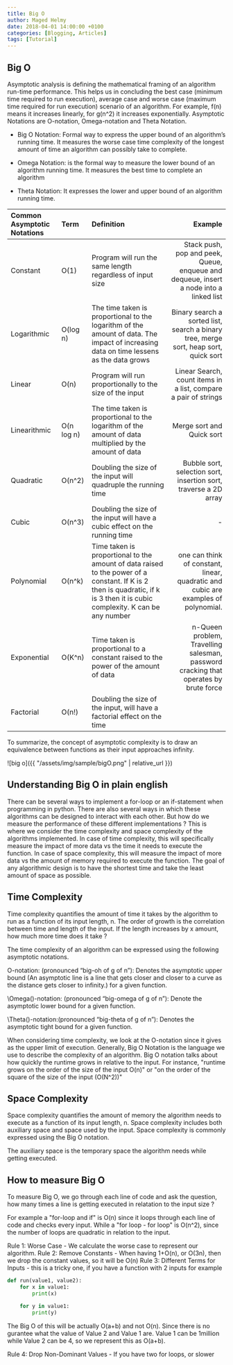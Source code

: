 ```yaml
---
title: Big O
author: Maged Helmy
date: 2018-04-01 14:00:00 +0100
categories: [Blogging, Articles]
tags: [Tutorial]
---
```



## Big O

Asymptotic analysis is defining the mathematical framing of an algorithm run-time performance. This helps us in concluding the best case (minimum time required to run execution), average case and worse case (maximum time required for run execution) scenario of an algorithm. For example, f(n) means it increases linearly, for g(n^2) it increases exponentially. Asymptotic Notations are O-notation, Omega-notation and Theta Notation.

-	Big O Notation: Formal way to express the upper bound of an algorithm’s running time. It measures the worse case time complexity of the longest amount of time an algorithm can possibly take to complete.

-	Omega Notation: is the formal way to measure the lower bound of an algorithm running time. It measures the best time to complete an algorithm

-	Theta Notation: It expresses the lower and upper bound of an algorithm running time.


|Common Asymptotic Notations |Term| Definition| Example
|:---|:---|:--|---:|
|Constant| O(1) | Program will run the same length regardless of input size| Stack push, pop and peek, Queue, enqueue and dequeue, insert a node into a linked list
|Logarithmic| O(log n) | The time taken is proportional to the logarithm of the amount of data. The impact of increasing data on time lessens as the data grows|Binary search a sorted list, search a binary tree, merge sort, heap sort, quick sort
|Linear| O(n) | Program will run proportionally to the size of the input| Linear Search, count items in a list, compare a pair of strings
|Linearithmic | O(n log n) | The time taken is proportional to the logarithm of the amount of data multiplied by the amount of data| Merge sort and Quick sort
|Quadratic| O(n^2) | Doubling the size of the input will quadruple the running time| Bubble sort, selection sort, insertion sort, traverse a 2D array
|Cubic| O(n^3) | Doubling the size of the input will have a cubic effect on the running time|-
|Polynomial| O(n^k) | Time taken is proportional to the amount of data raised to the power of a constant. If K is 2 then is quadratic, if k is 3 then it is cubic complexity. K can be any number| one can think of constant, linear, quadratic and cubic are examples of polynomial.
|Exponential| O(K^n) | Time taken is proportional to a constant raised to the power of the amount of data| n-Queen problem, Travelling salesman, password cracking that operates by brute force
|Factorial| O(n!) | Doubling the size of the input, will have a factorial effect on the time|

To summarize, the concept of asymptotic complexity is to draw an equivalence between functions as their input approaches infinity.

![big o]({{ "/assets/img/sample/bigO.png" | relative_url }})


## Understanding Big O in plain english

There can be several ways to implement a for-loop or an if-statement when programming in python. There are also several ways in which these algorithms can be designed to interact with each other. But how do we measure the performance of these different implementations ? This is where we consider the time complexity and space complexity of the algorithms implemented. In case of time complexity, this will specifically measure the impact of more data vs the time it needs to execute the function. In case of space complexity, this will measure the impact of more data vs the amount of memory required to execute the function. The goal of any algorithmic design is to have the shortest time and take the least amount of space as possible.

## Time Complexity
Time complexity quantifies the amount of time it takes by the algorithm to run as a function of its input length, n. The order of growth is the correlation between time and length of the input. If the length increases by x amount, how much more time does it take ?

The time complexity of an algorithm can be expressed using the following asymptotic notations.

O-notation: (pronounced “big-oh of g of n”): Denotes the asymptotic upper bound (An asymptotic line is a line that gets closer and closer to a curve as the distance gets closer to infinity.) for a given function.

\Omega()-notation: (pronounced “big-omega of g of n”): Denote the asymptotic lower bound for a given function.

\Theta()-notation:(pronounced “big-theta of g of n”): Denotes the asymptotic tight bound for a given function.

When considering time complexity, we look at the O-notation since it gives as the upper limit of execution. Generally, Big O Notation is the language we use to describe the complexity of an algorithm. Big O notation talks about how quickly the runtime grows in relative to the input. For instance, "runtime grows on the order of the size of the input O(n)" or "on the order of the square of the size of the input (O(N^2))"

## Space Complexity
Space complexity quantifies the amount of memory the algorithm needs to execute as a function of its input length, n. Space complexity includes both auxiliary space and space used by the input. Space complexity is commonly expressed using the Big O notation.

The auxiliary space is the temporary space the algorithm needs while getting executed.

## How to measure Big O

To measure Big O, we go through each line of code and ask the question, how many times a line is getting executed in relatation to the input size ?

For example a "for-loop and if" is O(n) since it loops through each line of code and checks every input. While a "for loop - for loop" is O(n^2), since the number of loops are quadratic in relation to the input.

Rule 1: Worse Case - We calculate the worse case to represent our algorithm.
Rule 2: Remove Constants - When having 1+O(n), or O(3n), then we drop the constant values, so it will be O(n)
Rule 3: Different Terms for Inputs - this is a tricky one, if you have a function with 2 inputs for example

```Python
def run(value1, value2):
    for x in value1:
        print(x)

    for y in value1:
        print(y)
```
The Big O of this will be actually O(a+b) and not O(n). Since there is no gurantee what the value of Value 2 and Value 1 are. Value 1 can be 1million while Value 2 can be 4, so we represent this as O(a+b).

Rule 4: Drop Non-Dominant Values - If you have two for loops, or slower
